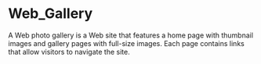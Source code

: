 # Web_Gallery
A Web photo gallery is a Web site that features a home page with thumbnail images and gallery pages with full-size images. Each page contains links that allow visitors to navigate the site.
